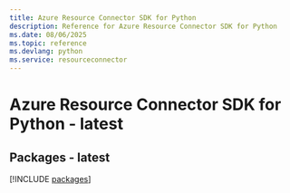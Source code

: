 ```yaml
---
title: Azure Resource Connector SDK for Python
description: Reference for Azure Resource Connector SDK for Python
ms.date: 08/06/2025
ms.topic: reference
ms.devlang: python
ms.service: resourceconnector
---
```

# Azure Resource Connector SDK for Python - latest
## Packages - latest
[!INCLUDE [packages](resource-connector-index.md)]